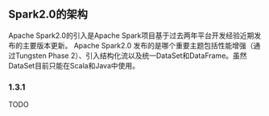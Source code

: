 ## Spark2.0的架构
Apache Spark2.0的引入是Apache Spark项目基于过去两年平台开发经验近期发布的主要版本更新。
Apache Spark2.0 发布的是哪个重要主题包括性能增强（通过Tungsten Phase 2）、引入结构化流以及统一DataSet和DataFrame。虽然DataSet目前只能在Scala和Java中使用。

### 1.3.1
TODO
